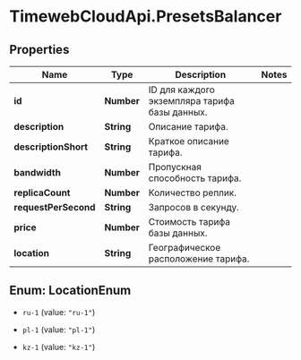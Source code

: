 # TimewebCloudApi.PresetsBalancer

## Properties

Name | Type | Description | Notes
------------ | ------------- | ------------- | -------------
**id** | **Number** | ID для каждого экземпляра тарифа базы данных. | 
**description** | **String** | Описание тарифа. | 
**descriptionShort** | **String** | Краткое описание тарифа. | 
**bandwidth** | **Number** | Пропускная способность тарифа. | 
**replicaCount** | **Number** | Количество реплик. | 
**requestPerSecond** | **String** | Запросов в секунду. | 
**price** | **Number** | Стоимость тарифа базы данных. | 
**location** | **String** | Географическое расположение тарифа. | 



## Enum: LocationEnum


* `ru-1` (value: `"ru-1"`)

* `pl-1` (value: `"pl-1"`)

* `kz-1` (value: `"kz-1"`)




